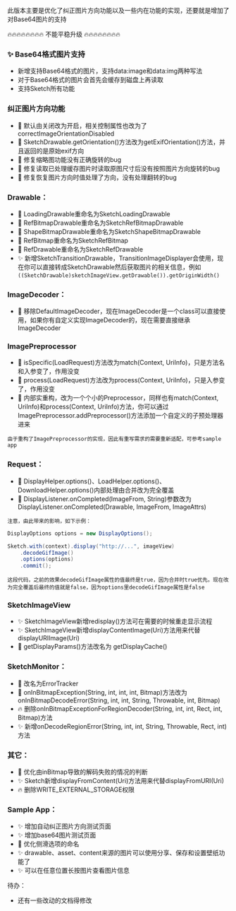 此版本主要是优化了纠正图片方向功能以及一些内在功能的实现，还要就是增加了对Base64图片的支持

:fire::fire::fire::fire::fire::fire::fire::fire: 不能平稳升级 :fire::fire::fire::fire::fire::fire::fire::fire:

### :sparkles: Base64格式图片支持
* 新增支持Base64格式的图片，支持data:image和data:img两种写法
* 对于Base64格式的图片会首先会缓存到磁盘上再读取
* 支持Sketch所有功能

### 纠正图片方向功能
* :hammer: 默认由关闭改为开启，相关控制属性也改为了correctImageOrientationDisabled
* :hammer: SketchDrawable.getOrientation()方法改为getExifOrientation()方法，并且返回的是原始exif方向
* :bug: 修复缩略图功能没有正确旋转的bug
* :bug: 修复读取已处理缓存图片时读取原图尺寸后没有按照图片方向旋转的bug
* :bug: 修复恢复图片方向时值处理了方向，没有处理翻转的bug

### Drawable：
* :hammer: LoadingDrawable重命名为SketchLoadingDrawable
* :hammer: RefBitmapDrawable重命名为SketchRefBitmapDrawable
* :hammer: ShapeBitmapDrawable重命名为SketchShapeBitmapDrawable
* :hammer: RefBitmap重命名为SketchRefBitmap
* :hammer: RefDrawable重命名为SketchRefDrawable
* :sparkles: 新增SketchTransitionDrawable，TransitionImageDisplayer会使用，现在你可以直接转成SketchDrawable然后获取图片的相关信息，例如`((SketchDrawable)sketchImageView.getDrawable()).getOriginWidth()`

### ImageDecoder：
* :hammer: 移除DefaultImageDecoder，现在ImageDecoder是一个class可以直接使用，如果你有自定义实现ImageDecoder的，现在需要直接继承ImageDecoder

### ImagePreprocessor
* :hammer: isSpecific(LoadRequest)方法改为match(Context, UriInfo)，只是方法名和入参变了，作用没变
* :hammer: process(LoadRequest)方法改为process(Context, UriInfo)，只是入参变了，作用没变
* :hammer: 内部实重构，改为一个个小的Preprocessor，同样也有match(Context, UriInfo)和process(Context, UriInfo)方法，你可以通过ImagePreprocessor.addPreprocessor()方法添加一个自定义的子预处理器进来

`由于重构了ImagePreprocessor的实现，因此有重写需求的需要重新适配，可参考sample app`

### Request：
* :hammer: DisplayHelper.options()、LoadHelper.options()、DownloadHelper.options()内部处理由合并改为完全覆盖
* :hammer: DisplayListener.onCompleted(ImageFrom, String)参数改为DisplayListener.onCompleted(Drawable, ImageFrom, ImageAttrs)

`注意，由此带来的影响，如下示例：`
```java
DisplayOptions options = new DisplayOptions();

Sketch.with(context).display("http://...", imageView)
    .decodeGifImage()
    .options(options)
    .commit();
```
`这段代码，之前的效果decodeGifImage属性的值最终是true，因为合并时true优先。现在改为完全覆盖后最终的值就是false，因为options里decodeGifImage属性是false`

### SketchImageView
* :sparkles: SketchImageView新增redisplay()方法可在需要的时候重走显示流程
* :sparkles: SketchImageView新增displayContentImage(Uri)方法用来代替displayURIImage(Uri)
* :hammer: getDisplayParams()方法改名为 getDisplayCache()

### SketchMonitor：
* :hammer: 改名为ErrorTracker
* :hammer: onInBitmapException(String, int, int, int, Bitmap)方法改为onInBitmapDecodeError(String, int, int, String, Throwable, int, Bitmap)
* :fire: 删除onInBitmapExceptionForRegionDecoder(String, int, int, Rect, int, Bitmap)方法
* :sparkles: 新增onDecodeRegionError(String, int, int, String, Throwable, Rect, int)方法

### 其它：
* :art: 优化由inBitmap导致的解码失败的情况的判断
* :sparkles: Sketch新增displayFromContent(Uri)方法用来代替displayFromURI(Uri)
* :fire: 删除WRITE_EXTERNAL_STORAGE权限

### Sample App：
* :sparkles: 增加自动纠正图片方向测试页面
* :sparkles: 增加base64图片测试页面
* :art: 优化侧滑选项的命名
* :sparkles: drawable、asset、content来源的图片可以使用分享、保存和设置壁纸功能了
* :sparkles: 可以在任意位置长按图片查看图片信息

待办：
* 还有一些改动的文档得修改

